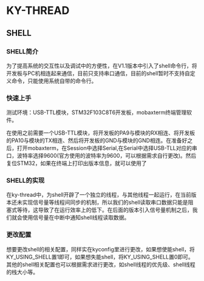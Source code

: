 # KY-THREAD
## SHELL
### SHELL简介
​		为了提高系统的交互性以及调试中的方便性，在V1.1版本中引入了shell命令行，将开发板与PC机相连起来通信，目前只支持串口通信，目前的shell暂时不支持自定义命令，只能使用系统自带的命令行。

### 快速上手
​		测试环境：USB-TTL模块，STM32F103C8T6开发板，mobaxterm终端管理软件。

​		在使用之前需要一个USB-TTL模块，将开发板的PA9与模块的RX相连、将开发板的PA10与模块的TX相连、然后将开发板的GND与模块的GND相连。在准备好之后，打开mobaxterm，在Session中选择Serial,在Serial中选择USB-TLL对应的串口，波特率选择9600(官方使用的波特率为9600，可以根据需求自行更改)。然后复位STM32，如果在终端上打印出版本信息，就可以使用了

### SHELL的实现
​		在ky-thread中，为shell开辟了一个独立的线程，与其他线程一起运行，在当前版本还未实现信号量等线程间同步的机制，所以我们的shell读取串口数据只能是阻塞式等待，这导致了在运行效率上的低下。在后面的版本引入信号量机制之后，我们就会使用信号量在中断中通知shell线程读取数据。

### 更改配置
​		想要更改shell的相关配置，同样实在kyconfig里进行更改，如果想使能shell，将KY_USING_SHELL置1即可，如果想失能shell，将KY_USING_SHELL置0即可。其他的shell相关配置也可以根据需求进行更改，如shell线程的优先级、shell线程的栈大小等。